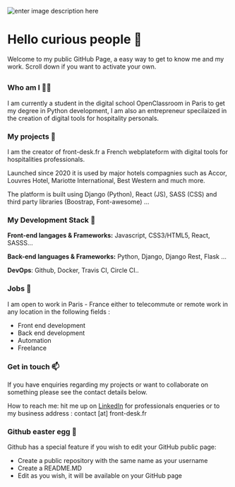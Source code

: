 ![enter image description here](https://media-exp1.licdn.com/dms/image/C4D16AQGjDha0UjtQDQ/profile-displaybackgroundimage-shrink_350_1400/0/1591134268015?e=1617840000&v=beta&t=SRn4yTVstxntEI1v-pxjgUpOvTi3RloqxxL5qvc94-4)

# Hello curious people 👋
Welcome to my public GitHub Page, a easy way to get to know me and my work. 
Scroll down if you want to activate your own.
##
### Who am I 👨‍💻 
I am currently a student in the digital school OpenClassroom in Paris to get my degree in Python development, I am also an entrepreneur specilaized in the creation of digital tools for hospitality personals.

### My projects 🚀
I am the creator of front-desk.fr a French webplateform with digital tools for hospitalities professionals.

Launched since 2020 it is used by major hotels compagnies such as Accor, Louvres Hotel, Mariotte International, Best Western and much more.

The platform is built using Django (Python), React (JS), SASS (CSS) and third party libraries (Boostrap, Font-awesome) ...
 
###   My Development Stack 🧰 

**Front-end langages & Frameworks:** Javascript, CSS3/HTML5, React, SASSS...

**Back-end languages & Frameworks:** Python, Django, Django Rest, Flask ...

**DevOps**: Github, Docker, Travis CI, Circle CI..

### Jobs 💼 

I am open to work in Paris - France either to telecommute or remote work in any location in the following fields :

 - Front end development 
 - Back end development 
 - Automation 
 - Freelance 

###  Get in touch 📫

If you have enquiries regarding my projects or want to collaborate on something please see the contact details below.
		
 How to reach me: hit me up on [LinkedIn](https://www.linkedin.com/in/ga%C3%ABtan-g-b1502469/) for professionals enqueries or to my business  address : contact [at] front-desk.fr

###  Github easter egg 🥚 
Github has a special feature if you wish to edit your GitHub public page:
- Create a public repository with the same name as your username 
- Create a README.MD
- Edit as you wish, it will be available on your GitHub page
